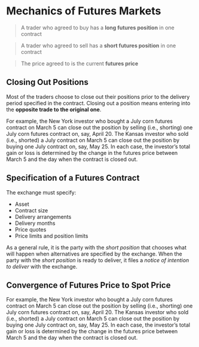 Mechanics of Futures Markets
============================

> A trader who agreed to buy has a **long futures position** in one contract

> A trader who agreed to sell has a **short futures position** in one contract

> The price agreed to is the current **futures price**

Closing Out Positions
---------------------
Most of the traders choose to close out their positions prior to the delivery period specified in the contract. Closing out a position means entering into the **opposite trade to the original one**.

For example, the New York investor who bought a July corn futures contract on March 5 can close out the position by selling (i.e., shorting) one July corn futures contract on, say, April 20. The Kansas investor who sold (i.e., shorted) a July contract on March 5 can close out the position by buying one July contract on, say, May 25. In each case, the investor’s total gain or loss is determined by the change in the futures price between March 5 and the day when the contract is closed out.

Specification of a Futures Contract
-----------------------------------
The exchange must specify:

 - Asset
 - Contract size
 - Delivery arrangements
 - Delivery months
 - Price quotes
 - Price limits and position limits

As a general rule, it is the party with the *short position* that chooses what will happen when alternatives are specified by the exchange. When the party with the *short position* is ready to deliver, it files a *notice of intention to deliver* with the exchange.

Convergence of Futures Price to Spot Price
------------------------------------------










For example, the New York investor who bought a July corn futures contract on March 5 can close out the position by selling (i.e., shorting) one July corn futures contract on, say, April 20. The Kansas investor who sold (i.e., shorted) a July contract on March 5 can close out the position by buying one July contract on, say, May 25. In each case, the investor’s total gain or loss is determined by the change in the futures price between March 5 and the day when the contract is closed out.
